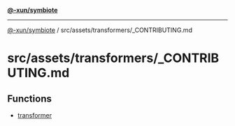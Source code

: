 [**@-xun/symbiote**](../../../../README.md)

***

[@-xun/symbiote](../../../../README.md) / src/assets/transformers/\_CONTRIBUTING.md

# src/assets/transformers/\_CONTRIBUTING.md

## Functions

- [transformer](functions/transformer.md)

